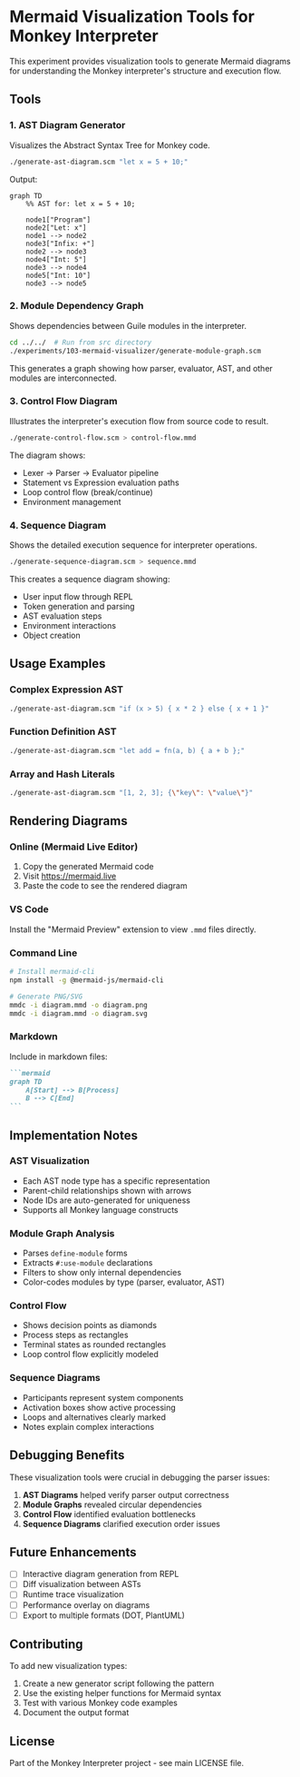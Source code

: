 # Mermaid Visualization Tools for Monkey Interpreter

This experiment provides visualization tools to generate Mermaid diagrams for understanding the Monkey interpreter's structure and execution flow.

## Tools

### 1. AST Diagram Generator
Visualizes the Abstract Syntax Tree for Monkey code.

```bash
./generate-ast-diagram.scm "let x = 5 + 10;"
```

Output:
```mermaid
graph TD
    %% AST for: let x = 5 + 10;

    node1["Program"]
    node2["Let: x"]
    node1 --> node2
    node3["Infix: +"]
    node2 --> node3
    node4["Int: 5"]
    node3 --> node4
    node5["Int: 10"]
    node3 --> node5
```

### 2. Module Dependency Graph
Shows dependencies between Guile modules in the interpreter.

```bash
cd ../../  # Run from src directory
./experiments/103-mermaid-visualizer/generate-module-graph.scm
```

This generates a graph showing how parser, evaluator, AST, and other modules are interconnected.

### 3. Control Flow Diagram
Illustrates the interpreter's execution flow from source code to result.

```bash
./generate-control-flow.scm > control-flow.mmd
```

The diagram shows:
- Lexer → Parser → Evaluator pipeline
- Statement vs Expression evaluation paths
- Loop control flow (break/continue)
- Environment management

### 4. Sequence Diagram
Shows the detailed execution sequence for interpreter operations.

```bash
./generate-sequence-diagram.scm > sequence.mmd
```

This creates a sequence diagram showing:
- User input flow through REPL
- Token generation and parsing
- AST evaluation steps
- Environment interactions
- Object creation

## Usage Examples

### Complex Expression AST
```bash
./generate-ast-diagram.scm "if (x > 5) { x * 2 } else { x + 1 }"
```

### Function Definition AST
```bash
./generate-ast-diagram.scm "let add = fn(a, b) { a + b };"
```

### Array and Hash Literals
```bash
./generate-ast-diagram.scm "[1, 2, 3]; {\"key\": \"value\"}"
```

## Rendering Diagrams

### Online (Mermaid Live Editor)
1. Copy the generated Mermaid code
2. Visit https://mermaid.live
3. Paste the code to see the rendered diagram

### VS Code
Install the "Mermaid Preview" extension to view `.mmd` files directly.

### Command Line
```bash
# Install mermaid-cli
npm install -g @mermaid-js/mermaid-cli

# Generate PNG/SVG
mmdc -i diagram.mmd -o diagram.png
mmdc -i diagram.mmd -o diagram.svg
```

### Markdown
Include in markdown files:
````markdown
```mermaid
graph TD
    A[Start] --> B[Process]
    B --> C[End]
```
````

## Implementation Notes

### AST Visualization
- Each AST node type has a specific representation
- Parent-child relationships shown with arrows
- Node IDs are auto-generated for uniqueness
- Supports all Monkey language constructs

### Module Graph Analysis
- Parses `define-module` forms
- Extracts `#:use-module` declarations
- Filters to show only internal dependencies
- Color-codes modules by type (parser, evaluator, AST)

### Control Flow
- Shows decision points as diamonds
- Process steps as rectangles
- Terminal states as rounded rectangles
- Loop control flow explicitly modeled

### Sequence Diagrams
- Participants represent system components
- Activation boxes show active processing
- Loops and alternatives clearly marked
- Notes explain complex interactions

## Debugging Benefits

These visualization tools were crucial in debugging the parser issues:

1. **AST Diagrams** helped verify parser output correctness
2. **Module Graphs** revealed circular dependencies
3. **Control Flow** identified evaluation bottlenecks
4. **Sequence Diagrams** clarified execution order issues

## Future Enhancements

- [ ] Interactive diagram generation from REPL
- [ ] Diff visualization between ASTs
- [ ] Runtime trace visualization
- [ ] Performance overlay on diagrams
- [ ] Export to multiple formats (DOT, PlantUML)

## Contributing

To add new visualization types:

1. Create a new generator script following the pattern
2. Use the existing helper functions for Mermaid syntax
3. Test with various Monkey code examples
4. Document the output format

## License

Part of the Monkey Interpreter project - see main LICENSE file.